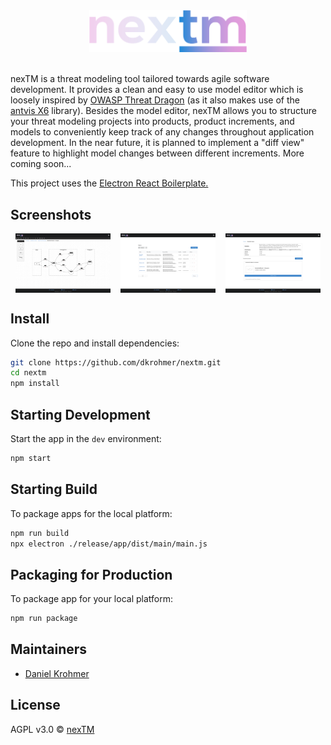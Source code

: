 <div style="text-align: center;">
  <img src="assets/logo.svg" width="50%" />
</div>

<br>

<p>
nexTM is a threat modeling tool tailored towards agile software development. It provides a clean and easy to use model editor which is loosely inspired by <a href="https://github.com/OWASP/threat-dragon">OWASP Threat Dragon</a> (as it also makes use of the <a href="https://github.com/antvis/X6">antvis X6</a> library). Besides the model editor, nexTM allows you to structure your threat modeling projects into products, product increments, and models to conveniently keep track of any changes  throughout application development. In the near future, it is planned to implement a "diff view" feature to highlight model changes between different increments. More coming soon...

This project uses the <a href="https://github.com/electron-react-boilerplate/electron-react-boilerplate">Electron React Boilerplate.</a>
</p>

## Screenshots
<div style="display: flex; justify-content: space-around;">
  <img src="screenshots/nextm_model-editor.png" width="30%" />
  <img src="screenshots/nextm_products-view.png" width="30%" />
  <img src="screenshots/nextm_increments-view.png" width="30%" />

</div>

## Install

Clone the repo and install dependencies:

```bash
git clone https://github.com/dkrohmer/nextm.git
cd nextm
npm install
```

## Starting Development
Start the app in the `dev` environment:

```bash
npm start
```

## Starting Build

To package apps for the local platform:

```bash
npm run build
npx electron ./release/app/dist/main/main.js
```

## Packaging for Production

To package app for your local platform:

```bash
npm run package
```

## Maintainers
- [Daniel Krohmer](https://github.com/dkrohmer)

## License
AGPL v3.0 © [nexTM](https://github.com/dkrohmer/nextm)